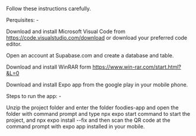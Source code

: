 Follow these instructions carefully. 

Perquisites: -

Download and install Microsoft Visual Code from https://code.visualstudio.com/download or download your preferred code editor.

Open an account at Supabase.com and create a database and table.

Download and install WinRAR form https://www.win-rar.com/start.html?&L=0

Download and install Expo app from the google play in your mobile phone.


Steps to run the app: -

Unzip the project folder and enter the folder foodies-app and open the folder with command prompt and type npx expo start command to start the project, and npx expo install --fix  and then scan the QR code at the command prompt with expo app installed in your mobile. 

